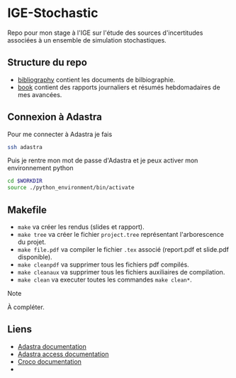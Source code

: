 # IGE-Stochastic
Repo pour mon stage à l'IGE sur l'étude des sources d'incertitudes associées à un ensemble de simulation stochastiques.

## Structure du repo
- [bibliography](bibliography/) contient les documents de bilbiographie.
- [book](book/) contient des rapports journaliers et résumés hebdomadaires de mes avancées.

## Connexion à Adastra
Pour me connecter à Adastra je fais 
```bash
ssh adastra
```

Puis je rentre mon mot de passe d'Adastra et je peux activer mon environnement python
```bash
cd $WORKDIR
source ./python_environment/bin/activate
```  

## Makefile
- `make` va créer les rendus (slides et rapport).
- `make tree` va créer le fichier `project.tree` représentant l'arborescence du projet.
- `make file.pdf` va compiler le fichier `.tex` associé (report.pdf et slide.pdf disponible).
- `make cleanpdf` va supprimer tous les fichiers pdf compilés.
- `make cleanaux` va supprimer tous les fichiers auxiliaires de compilation.
- `make clean` va executer toutes les commandes `make clean*`.


> [!NOTE]
> À compléter.

## Liens
- [Adastra documentation](https://dci.dci-gitlab.cines.fr/webextranet/)
- [Adastra access documentation](https://dci.dci-gitlab.cines.fr/webextranet/user_support/index.html#adastra-accessing-account-opening)
- [Croco documentation](https://croco-ocean.gitlabpages.inria.fr/croco_doc/)
- 